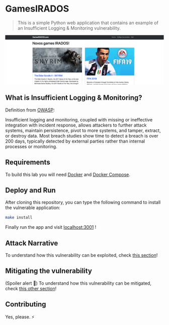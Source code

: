 # GamesIRADOS
> This is a simple Python  web application that contains an example of an Insufficient Logging & Monitoring vulnerability.

<img src="images/gamesirados-banner.png" align="center"/>

## What is Insufficient Logging & Monitoring?

Definition from [OWASP](https://www.owasp.org/index.php/Top_10-2017_A10-Insufficient_Logging%26Monitoring):

Insufficient logging and monitoring, coupled with missing or ineffective integration with incident response, allows attackers to further attack systems, maintain persistence, pivot to more systems, and tamper, extract, or destroy data. Most breach studies show time to detect a breach is over 200 days, typically detected by external parties rather than internal processes or monitoring.

## Requirements

To build this lab you will need [Docker][Docker Install] and [Docker Compose][Docker Compose Install].

## Deploy and Run

After cloning this repository, you can type the following command to install the vulnerable application:

```sh
make install
```

Finally run the app and visit [localhost:3001][App] !

## Attack Narrative

To understand how this vulnerability can be exploited, check [this section](docs/ATTACK.md)!

## Mitigating the vulnerability

(Spoiler alert 🧐) To understand how this vulnerability can be mitigated, check [this other section](https://github.com/globocom/secDevLabs/pulls?q=is%3Apr+label%3AA10-OWASP-2017+label%3A%22mitigation+solution+%F0%9F%94%92%22)!

## Contributing

Yes, please. :zap:

[Docker Install]:  https://docs.docker.com/install/
[Docker Compose Install]: https://docs.docker.com/compose/install/
[App]: http://127.0.0.1:3001
